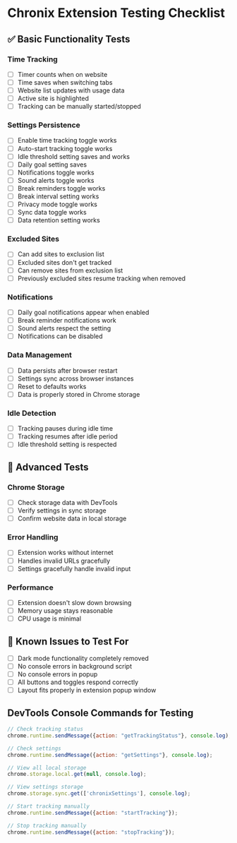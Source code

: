 # Chronix Extension Testing Checklist

## ✅ Basic Functionality Tests

### Time Tracking
- [ ] Timer counts when on website
- [ ] Time saves when switching tabs
- [ ] Website list updates with usage data
- [ ] Active site is highlighted
- [ ] Tracking can be manually started/stopped

### Settings Persistence
- [ ] Enable time tracking toggle works
- [ ] Auto-start tracking toggle works
- [ ] Idle threshold setting saves and works
- [ ] Daily goal setting saves
- [ ] Notifications toggle works
- [ ] Sound alerts toggle works
- [ ] Break reminders toggle works
- [ ] Break interval setting works
- [ ] Privacy mode toggle works
- [ ] Sync data toggle works
- [ ] Data retention setting works

### Excluded Sites
- [ ] Can add sites to exclusion list
- [ ] Excluded sites don't get tracked
- [ ] Can remove sites from exclusion list
- [ ] Previously excluded sites resume tracking when removed

### Notifications
- [ ] Daily goal notifications appear when enabled
- [ ] Break reminder notifications work
- [ ] Sound alerts respect the setting
- [ ] Notifications can be disabled

### Data Management
- [ ] Data persists after browser restart
- [ ] Settings sync across browser instances
- [ ] Reset to defaults works
- [ ] Data is properly stored in Chrome storage

### Idle Detection
- [ ] Tracking pauses during idle time
- [ ] Tracking resumes after idle period
- [ ] Idle threshold setting is respected

## 🔧 Advanced Tests

### Chrome Storage
- [ ] Check storage data with DevTools
- [ ] Verify settings in sync storage
- [ ] Confirm website data in local storage

### Error Handling
- [ ] Extension works without internet
- [ ] Handles invalid URLs gracefully
- [ ] Settings gracefully handle invalid input

### Performance
- [ ] Extension doesn't slow down browsing
- [ ] Memory usage stays reasonable
- [ ] CPU usage is minimal

## 🚨 Known Issues to Test For
- [ ] Dark mode functionality completely removed
- [ ] No console errors in background script
- [ ] No console errors in popup
- [ ] All buttons and toggles respond correctly
- [ ] Layout fits properly in extension popup window

## DevTools Console Commands for Testing

```javascript
// Check tracking status
chrome.runtime.sendMessage({action: "getTrackingStatus"}, console.log);

// Check settings
chrome.runtime.sendMessage({action: "getSettings"}, console.log);

// View all local storage
chrome.storage.local.get(null, console.log);

// View settings storage
chrome.storage.sync.get(['chronixSettings'], console.log);

// Start tracking manually
chrome.runtime.sendMessage({action: "startTracking"});

// Stop tracking manually
chrome.runtime.sendMessage({action: "stopTracking"});
```
